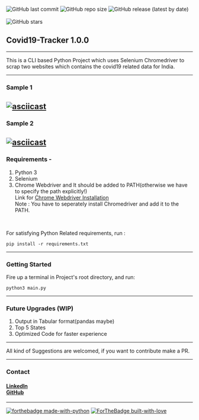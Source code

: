 ![GitHub last commit](https://img.shields.io/github/last-commit/k4kratik/covid19-tracker)
![GitHub repo size](https://img.shields.io/github/repo-size/k4kratik/covid19-tracker)
![GitHub release (latest by date)](https://img.shields.io/github/v/release/k4kratik/covid19-tracker)
<br>
<br>
![GitHub stars](https://img.shields.io/github/stars/k4kratik/covid19-tracker?style=social)

## Covid19-Tracker 1.0.0
---
This is a CLI based Python Project which uses Selenium Chromedriver to scrap two websites which contains the covid19 related data for India.

---
### Sample 1
[![asciicast](https://asciinema.org/a/345465.svg)](https://asciinema.org/a/345465)
---
### Sample 2
[![asciicast](https://asciinema.org/a/345467.svg)](https://asciinema.org/a/345467)
---
### Requirements - <br>
1. Python 3 <br>
2. Selenium <br>
3. Chrome Webdriver and It should be added to PATH(otherwise we have to specify the path explicitly!) <br>
Link for <a href="https://chromedriver.chromium.org/downloads">Chrome Webdriver Installation</a> <br>
Note : You have to seperately install Chromedriver and add it to the PATH.
<br>

For satisfying Python Related requirements, run :
<br>
```
pip install -r requirements.txt 
```
---
### Getting Started 
Fire up a terminal in Project's root directory, and run: 
```
python3 main.py 
```
---
### Future Upgrades (WIP)
1. Output in Tabular format(pandas maybe)
2. Top 5 States
3. Optimized Code for faster experience
---

All kind of Suggestions are welcomed, if you want to contribute make a PR.

---
### Contact
#### <a href="https://www.linkedin.com/in/k4kratik/">LinkedIn</a> <br> <a href="https://github.com/k4kratik">GitHub </a>
---
[![forthebadge made-with-python](http://ForTheBadge.com/images/badges/made-with-python.svg)](https://www.python.org/) 
[![ForTheBadge built-with-love](http://ForTheBadge.com/images/badges/built-with-love.svg)](https://GitHub.com/Naereen/)